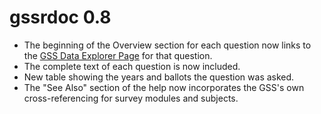# gssrdoc 0.8

- The beginning of the Overview section for each question now links to the [GSS Data Explorer Page](https://gssdataexplorer.norc.org) for that question. 
- The complete text of each question is now included. 
- New table showing the years and ballots the question was asked. 
- The "See Also" section of the help now incorporates the GSS's own cross-referencing for survey modules and subjects.
